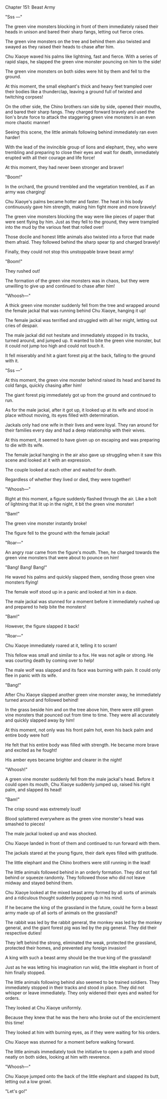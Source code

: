 Chapter 151: Beast Army

"Sss —"

The green vine monsters blocking in front of them immediately raised their heads in unison and bared their sharp fangs, letting out fierce cries.

The green vine monsters on the tree and behind them also twisted and swayed as they raised their heads to chase after him.

Chu Xiaoye waved his palms like lightning, fast and fierce. With a series of rapid slaps, he slapped the green vine monster pouncing on him to the side\!

The green vine monsters on both sides were hit by them and fell to the ground.

At this moment, the small elephant's thick and heavy feet trampled over their bodies like a thunderclap, leaving a ground full of twisted and twitching corpses\!

On the other side, the Chino brothers ran side by side, opened their mouths, and bared their sharp fangs. They charged forward bravely and used the lion's brute force to attack the staggering green vine monsters in an even more chaotic manner\!

Seeing this scene, the little animals following behind immediately ran even harder\!

With the lead of the invincible group of lions and elephant, they, who were trembling and preparing to close their eyes and wait for death, immediately erupted with all their courage and life force\!

At this moment, they had never been stronger and braver\!

"Boom\!"

In the orchard, the ground trembled and the vegetation trembled, as if an army was charging\!

Chu Xiaoye's palms became hotter and faster. The heat in his body continuously gave him strength, making him fight more and more bravely\!

The green vine monsters blocking the way were like pieces of paper that were sent flying by him. Just as they fell to the ground, they were trampled into the mud by the various feet that rolled over\!

Those docile and honest little animals also twisted into a force that made them afraid. They followed behind the sharp spear tip and charged bravely\!

Finally, they could not stop this unstoppable brave beast army\!

"Boom\!"

They rushed out\!

The formation of the green vine monsters was in chaos, but they were unwilling to give up and continued to chase after him\!

"Whoosh—"

A thick green vine monster suddenly fell from the tree and wrapped around the female jackal that was running behind Chu Xiaoye, hanging it up\!

The female jackal was terrified and struggled with all her might, letting out cries of despair.

The male jackal did not hesitate and immediately stopped in its tracks, turned around, and jumped up. It wanted to bite the green vine monster, but it could not jump too high and could not touch it.

It fell miserably and hit a giant forest pig at the back, falling to the ground with it.

"Sss —"

At this moment, the green vine monster behind raised its head and bared its cold fangs, quickly chasing after him\!

The giant forest pig immediately got up from the ground and continued to run.

As for the male jackal, after it got up, it looked up at its wife and stood in place without moving, its eyes filled with determination.

Jackals only had one wife in their lives and were loyal. They ran around for their families every day and had a deep relationship with their wives.

At this moment, it seemed to have given up on escaping and was preparing to die with its wife.

The female jackal hanging in the air also gave up struggling when it saw this scene and looked at it with an expression.

The couple looked at each other and waited for death.

Regardless of whether they lived or died, they were together\!

"Whoosh—"

Right at this moment, a figure suddenly flashed through the air. Like a bolt of lightning that lit up in the night, it bit the green vine monster\!

"Bam\!"

The green vine monster instantly broke\!

The figure fell to the ground with the female jackal\!

"Roar—"

An angry roar came from the figure's mouth. Then, he charged towards the green vine monsters that were about to pounce on him\!

"Bang\! Bang\! Bang\!"

He waved his palms and quickly slapped them, sending those green vine monsters flying\!

The female wolf stood up in a panic and looked at him in a daze.

The male jackal was stunned for a moment before it immediately rushed up and prepared to help bite the monsters\!

"Bam\!"

However, the figure slapped it back\!

"Roar—"

Chu Xiaoye immediately roared at it, telling it to scram\!

This fellow was small and similar to a fox. He was not agile or strong. He was courting death by coming over to help\!

The male wolf was slapped and its face was burning with pain. It could only flee in panic with its wife.

"Bang\!"

After Chu Xiaoye slapped another green vine monster away, he immediately turned around and followed behind\!

In the grass beside him and on the tree above him, there were still green vine monsters that pounced out from time to time. They were all accurately and quickly slapped away by him\!

At this moment, not only was his front palm hot, even his back palm and entire body were hot\!

He felt that his entire body was filled with strength. He became more brave and excited as he fought\!

His amber eyes became brighter and clearer in the night\!

"Whoosh\!"

A green vine monster suddenly fell from the male jackal's head. Before it could open its mouth, Chu Xiaoye suddenly jumped up, raised his right palm, and slapped its head\!

"Bam\!"

The crisp sound was extremely loud\!

Blood splattered everywhere as the green vine monster's head was smashed to pieces\!

The male jackal looked up and was shocked.

Chu Xiaoye landed in front of them and continued to run forward with them.

The jackals stared at the young figure, their dark eyes filled with gratitude.

The little elephant and the Chino brothers were still running in the lead\!

The little animals followed behind in an orderly formation. They did not fall behind or squeeze randomly. They followed those who did not leave midway and stayed behind them.

Chu Xiaoye looked at the mixed beast army formed by all sorts of animals and a ridiculous thought suddenly popped up in his mind.

If he became the king of the grassland in the future, could he form a beast army made up of all sorts of animals on the grassland?

The rabbit was led by the rabbit general, the monkey was led by the monkey general, and the giant forest pig was led by the pig general. They did their respective duties\!

They left behind the strong, eliminated the weak, protected the grassland, protected their homes, and prevented any foreign invasion\!

A king with such a beast army should be the true king of the grassland\!

Just as he was letting his imagination run wild, the little elephant in front of him finally stopped.

The little animals following behind also seemed to be trained soldiers. They immediately stopped in their tracks and stood in place. They did not whisper or leave immediately. They only widened their eyes and waited for orders.

They looked at Chu Xiaoye uniformly.

Because they knew that he was the hero who broke out of the encirclement this time\!

They looked at him with burning eyes, as if they were waiting for his orders.

Chu Xiaoye was stunned for a moment before walking forward.

The little animals immediately took the initiative to open a path and stood neatly on both sides, looking at him with reverence.

"Whoosh—"

Chu Xiaoye jumped onto the back of the little elephant and slapped its butt, letting out a low growl.

"Let's go\!"